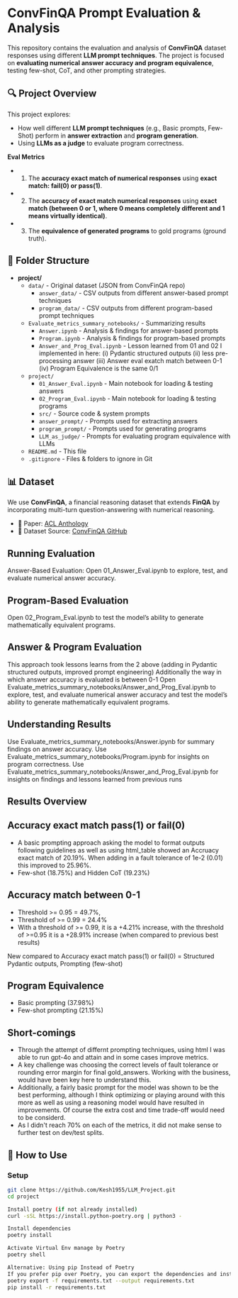 # **ConvFinQA Prompt Evaluation & Analysis**

This repository contains the evaluation and analysis of **ConvFinQA** dataset responses using different **LLM prompt techniques**. The project is focused on **evaluating numerical answer accuracy and program equivalence**, testing few-shot, CoT, and other prompting strategies.

## **🔍 Project Overview**
This project explores:
- How well different **LLM prompt techniques** (e.g., Basic prompts, Few-Shot) perform in **answer extraction** and **program generation**.
- Using **LLMs as a judge** to evaluate program correctness.


**Eval Metrics**
- 1. The **accuracy exact match of numerical responses** using **exact match: fail(0) or pass(1)**.
- 2. The **accuracy of  exact match numerical responses** using **exact match (between 0 or 1, where 0 means completely different and 1 means virtually identical)**.
- 3. The **equivalence of generated programs** to gold programs (ground truth).


## **📂 Folder Structure**

- **project/**
  - `data/` - Original dataset (JSON from ConvFinQA repo)
    - `answer_data/` - CSV outputs from different answer-based prompt techniques
    - `program_data/` - CSV outputs from different program-based prompt techniques
  - `Evaluate_metrics_summary_notebooks/` - Summarizing results
    - `Answer.ipynb` - Analysis & findings for answer-based prompts
    - `Program.ipynb` - Analysis & findings for program-based prompts
    - `Answer_and_Prog_Eval.ipynb` - Lesson learned from 01 and 02 I implemented in here:
                                         (i) Pydantic structured outputs
                                         (ii) less pre-processing answer
                                         (iii) Answer eval exatch match between 0-1
                                        (iv) Program Equivalence is the same 0/1
  - `project/`
    - `01_Answer_Eval.ipynb` - Main notebook for loading & testing answers
    - `02_Program_Eval.ipynb` - Main notebook for loading & testing programs
    - `src/` - Source code & system prompts
    - `answer_prompt/` - Prompts used for extracting answers
    - `program_prompt/` - Prompts used for generating programs
    - `LLM_as_judge/` - Prompts for evaluating program equivalence with LLMs
  - `README.md` - This file
  - `.gitignore` - Files & folders to ignore in Git


 ## **📊 Dataset**
We use **ConvFinQA**, a financial reasoning dataset that extends **FinQA** by incorporating multi-turn question-answering with numerical reasoning.

- 📜 Paper: [ACL Anthology](https://arxiv.org/abs/2210.03849)
- 📂 Dataset Source: [ConvFinQA GitHub](https://github.com/czyssrs/ConvFinQA)


## **Running Evaluation**
Answer-Based Evaluation:
Open 01_Answer_Eval.ipynb to explore, test, and evaluate numerical answer accuracy.

 ## **Program-Based Evaluation**
Open 02_Program_Eval.ipynb to test the model’s ability to generate mathematically equivalent programs.

 ## **Answer & Program Evaluation** 
This approach took lessons learns from the 2 above (adding in Pydantic structured outputs, improved prompt engineering)
Additionally the way in which answer accuracy is evaluated is between 0-1
Open Evaluate_metrics_summary_notebooks/Answer_and_Prog_Eval.ipynb to explore, test, and evaluate numerical answer accuracy and test the model’s ability to generate mathematically equivalent programs.


 ## **Understanding Results**
Use Evaluate_metrics_summary_notebooks/Answer.ipynb for summary findings on answer accuracy.
Use Evaluate_metrics_summary_notebooks/Program.ipynb for insights on program correctness.
Use Evaluate_metrics_summary_notebooks/Answer_and_Prog_Eval.ipynb for insights on findings and lessons learned from previous runs

 ## **Results Overview**

 ## **Accuracy exact match pass(1) or fail(0)**

- A basic prompting approach asking the model to format outputs following guidelines as well as using html_table showed an Accruacy exact match of 20.19%. When adding in a fault tolerance of 1e-2 (0.01) this improved to 25.96%.
- Few-shot (18.75%) and Hidden CoT (19.23%)


## **Accuracy match between 0-1**

- Threshold >= 0.95 = 49.7%,
- Threshold of >= 0.99 = 24.4%
- With a threshold of >= 0.99, it is a +4.21% increase, with the threshold of >=0.95 it is a +28.91% increase (when compared to previous best results)

New compared to Accuracy exact match pass(1) or fail(0) =  Structured Pydantic outputs, Prompting (few-shot)


## **Program Equivalence**

- Basic prompting (37.98%)
- Few-shot prompting (21.15%)


## **Short-comings**

- Through the attempt of differnt prompting techniques, using html I was able to run gpt-4o and attain and in some cases improve metrics. 
- A key challenge was choosing the correct levels of fault tolerance or rounding error margin for final gold_answers. Working with the business,
would have been key here to understand this. 
- Additionally, a fairly basic prompt for the model was shown to be the best performing, although I think optimizing or playing around with this more as well as using a reasoning model would have resulted in improvements. Of course the extra cost and time trade-off would need to be considerd. 
- As I didn't reach 70% on each of the metrics, it did not make sense to further test on dev/test splits.




## **🚀 How to Use**

### **Setup**
```bash
git clone https://github.com/Kesh1955/LLM_Project.git
cd project

Install poetry (if not already installed)
curl -sSL https://install.python-poetry.org | python3 -

Install dependencies
poetry install 

Activate Virtual Env manage by Poetry
poetry shell

Alternative: Using pip Instead of Poetry
If you prefer pip over Poetry, you can export the dependencies and install them manually
poetry export -f requirements.txt --output requirements.txt
pip install -r requirements.txt
```

